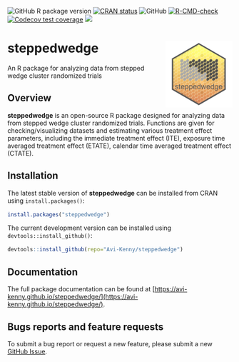 <!-- badges: start -->
  ![GitHub R package version](https://img.shields.io/github/r-package/v/Avi-Kenny/steppedwedge)
  [![CRAN status](https://www.r-pkg.org/badges/version/steppedwedge)](https://CRAN.R-project.org/package=steppedwedge)
  ![GitHub](https://img.shields.io/github/license/Avi-Kenny/steppedwedge)
  [![R-CMD-check](https://github.com/Avi-Kenny/steppedwedge/actions/workflows/R-CMD-check.yml/badge.svg)](https://github.com/Avi-Kenny/steppedwedge/actions/workflows/R-CMD-check.yml)
  [![Codecov test coverage](https://codecov.io/gh/Avi-Kenny/steppedwedge/graph/badge.svg)](https://app.codecov.io/gh/Avi-Kenny/steppedwedge)
  [![](https://cranlogs.r-pkg.org/badges/steppedwedge)](https://CRAN.R-project.org/package=steppedwedge)
<!-- badges: end -->


# steppedwedge <img src='man/figures/logo.png' align="right" height="150" />

An R package for analyzing data from stepped wedge cluster randomized trials

## Overview

**steppedwedge** is an open-source R package designed for analyzing data from stepped wedge cluster randomized trials. Functions are given for checking/visualizing datasets and estimating various treatment effect parameters, including the immediate treatment effect (ITE), exposure time averaged treatment effect (ETATE), calendar time averaged treatment effect (CTATE).

## Installation

The latest stable version of **steppedwedge** can be installed from CRAN using `install.packages()`:

```R
install.packages("steppedwedge")
```

The current development version can be installed using `devtools::install_github()`:

```R
devtools::install_github(repo="Avi-Kenny/steppedwedge")
```

## Documentation

The full package documentation can be found at [https://avi-kenny.github.io/steppedwedge/](https://avi-kenny.github.io/steppedwedge/).

## Bugs reports and feature requests

To submit a bug report or request a new feature, please submit a new [GitHub Issue](https://github.com/Avi-Kenny/steppedwedge/issues).
